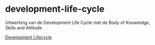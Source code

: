 # development-life-cycle

Uitwerking van de Development Life Cycle met de Body of Knowledge, Skills and Attitude

[Development Lifecycle](docs/inleiding.md)

